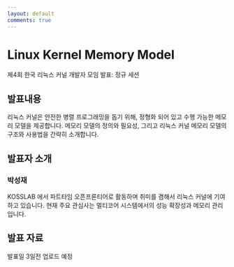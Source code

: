 ```yaml
---
layout: default
comments: true
---
```


# Linux Kernel Memory Model
제4회 한국 리눅스 커널 개발자 모임 발표: 정규 세션

## 발표내용
리눅스 커널은 안전한 병렬 프로그래밍을 돕기 위해, 정형화 되어 있고 수행 가능한
메모리 모델을 제공합니다. 메모리 모델의 정의와 필요성, 그리고 리눅스 커널
메모리 모델의 구조와 사용법을 간략히 소개합니다.

## 발표자 소개

### 박성재
KOSSLAB 에서 파트타임 오픈프론티어로 활동하며 취미를 겸해서 리눅스 커널에
기여하고 있습니다. 현재 주요 관심사는 멀티코어 시스템에서의 성능 확장성과
메모리 관리입니다.

## 발표 자료
발표일 3일전 업로드 예정
